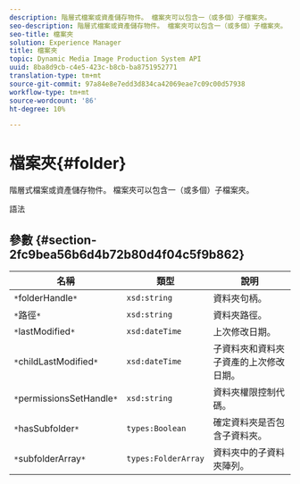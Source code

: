```yaml
---
description: 階層式檔案或資產儲存物件。 檔案夾可以包含一（或多個）子檔案夾。
seo-description: 階層式檔案或資產儲存物件。 檔案夾可以包含一（或多個）子檔案夾。
seo-title: 檔案夾
solution: Experience Manager
title: 檔案夾
topic: Dynamic Media Image Production System API
uuid: 8ba8d9cb-c4e5-423c-b8cb-ba8751952771
translation-type: tm+mt
source-git-commit: 97a84e8e7edd3d834ca42069eae7c09c00d57938
workflow-type: tm+mt
source-wordcount: '86'
ht-degree: 10%

---
```



# 檔案夾{#folder}

階層式檔案或資產儲存物件。 檔案夾可以包含一（或多個）子檔案夾。

語法

## 參數 {#section-2fc9bea56b6d4b72b80d4f04c5f9b862}

| 名稱 | 類型 | 說明 |
|---|---|---|
| `*`folderHandle`*` | `xsd:string` | 資料夾句柄。 |
| `*`路徑`*` | `xsd:string` | 資料夾路徑。 |
| `*`lastModified`*` | `xsd:dateTime` | 上次修改日期。 |
| `*`childLastModified`*` | `xsd:dateTime` | 子資料夾和資料夾子資產的上次修改日期。 |
| `*`permissionsSetHandle`*` | `xsd:string` | 資料夾權限控制代碼。 |
| `*`hasSubfolder`*` | `types:Boolean` | 確定資料夾是否包含子資料夾。 |
| `*`subfolderArray`*` | `types:FolderArray` | 資料夾中的子資料夾陣列。 |

